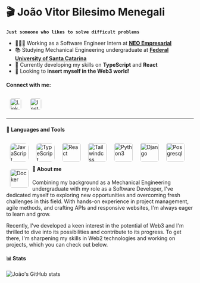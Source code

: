 # 🎬 João Vitor Bilesimo Menegali

**`Just someone who likes to solve difficult problems`**

- 🧑🏻‍💻 Working as a Software Engineer Intern at [**NEO Empresarial**](https://neo.certi.org.br)
- 📚 Studying Mechanical Engineering undergraduate at [**Federal University of Santa Catarina**](https://www.ufsc.br)
- 🌱 Currently developing my skills on **TypeScript** and **React**
- 🔭 Looking to **insert myself in the Web3 world!**


#### Connect with me:

<a href="https://www.linkedin.com/in/bilesimomenegali" style="text-decoration:0">
<img lign="left" alt="LinkedIn" width="30px" style="margin:10px; border-radius:5px" src="https://upload.wikimedia.org/wikipedia/commons/8/81/LinkedIn_icon.svg"/>
</a>
<a href="https://www.instagram.com/bilesimomenegali/" style="text-decoration:0">
<img lign="left" alt="Instagram" width="30px" style="margin:10px; border-radius:5px" src="https://upload.wikimedia.org/wikipedia/commons/e/e7/Instagram_logo_2016.svg">
</a>


___

#### 🧰 Languages and Tools

<img align="left" alt="JavaScript" width="50px" style="margin:10px; border-radius:10px" src="https://cdn.jsdelivr.net/gh/devicons/devicon/icons/javascript/javascript-original.svg" />
<img align="left" alt="TypeScript" width="50px" style="margin:10px; border-radius:10px" src="https://cdn.jsdelivr.net/gh/devicons/devicon@latest/icons/typescript/typescript-original.svg" />
<img align="left" alt="React" width="50px" style="margin:10px; border-radius:5px" src="https://cdn.jsdelivr.net/gh/devicons/devicon@latest/icons/react/react-original.svg" />
<img align="left" alt="Tailwindcss" width="50px" style="margin:10px; border-radius:5px" src="https://cdn.jsdelivr.net/gh/devicons/devicon@latest/icons/tailwindcss/tailwindcss-original.svg"" />
<img align="left" alt="Python3" width="50px" style="margin:10px; border-radius:5px" src="https://cdn.jsdelivr.net/gh/devicons/devicon@latest/icons/python/python-original.svg" />
<img align="left" alt="Django" width="50px" style="margin:10px; border-radius:5px" src="https://cdn.jsdelivr.net/gh/devicons/devicon@latest/icons/django/django-plain.svg" />
<img align="left" alt="Posgresql" width="50px" style="margin:10px; border-radius:5px" src="https://cdn.jsdelivr.net/gh/devicons/devicon@latest/icons/postgresql/postgresql-original.svg" />
<img align="left" alt="Docker" width="50px" style="margin:10px; border-radius:5px" src="https://cdn.jsdelivr.net/gh/devicons/devicon@latest/icons/docker/docker-original.svg" />
<br/>
<br/>
<br/>


#### 📝 About me

Combining my background as a Mechanical Engineering undergraduate with my role as a Software Developer, I've dedicated myself to exploring new opportunities and overcoming fresh challenges in this field. With hands-on experience in project management, agile methods, and crafting APIs and responsive websites, I'm always eager to learn and grow.

Recently, I've developed a keen interest in the potential of Web3 and I'm thrilled to dive into its possibilities and contribute to its progress. To get there, I'm sharpening my skills in Web2 technologies and working on projects, which you can check out below.


#### 📊 Stats

![João's GitHub stats](https://github-readme-stats.vercel.app/api?username=bilesimomenegali&show_icons=true&theme=radical)
